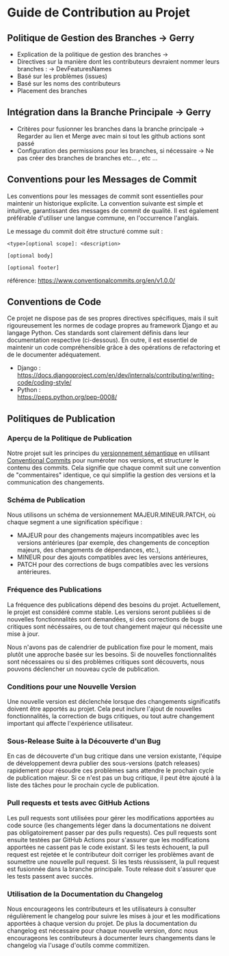 # Guide de Contribution au Projet

## Politique de Gestion des Branches -> Gerry

- Explication de la politique de gestion des branches -> 
- Directives sur la manière dont les contributeurs devraient nommer leurs branches : -> DevFeaturesNames
- Basé sur les problèmes (issues)
- Basé sur les noms des contributeurs
- Placement des branches

## Intégration dans la Branche Principale -> Gerry

- Critères pour fusionner les branches dans la branche principale -> Regarder au lien et Merge avec main si tout les github actions sont passé
- Configuration des permissions pour les branches, si nécessaire -> Ne pas créer des branches de branches etc... , etc ...

## Conventions pour les Messages de Commit
<!-- - Exigences pour les conventions des messages de commit -->

Les conventions pour les messages de commit sont essentielles pour maintenir un historique explicite. La convention suivante est simple et intuitive, garantissant des messages de commit de qualité. Il est également préférable d'utiliser une langue commune, en l'occurrence l'anglais.

Le message du commit doit être structuré comme suit :
```
<type>[optional scope]: <description>

[optional body]

[optional footer]
```

référence: https://www.conventionalcommits.org/en/v1.0.0/

## Conventions de Code
<!-- - Spécifications pour les conventions de code, si spécifiées -->

Ce projet ne dispose pas de ses propres directives spécifiques, mais il suit rigoureusement les normes de codage propres au framework Django et au langage Python. Ces standards sont clairement définis dans leur documentation respective (ci-dessous). En outre, il est essentiel de maintenir un code compréhensible grâce à des opérations de refactoring et de le documenter adéquatement.

- Django :\
https://docs.djangoproject.com/en/dev/internals/contributing/writing-code/coding-style/
- Python :\
https://peps.python.org/pep-0008/

## Politiques de Publication 
### Aperçu de la Politique de Publication

Notre projet suit les principes du [versionnement sémantique](https://semver.org/lang/fr/) en utilisant [Conventional Commits](https://www.conventionalcommits.org/en/v1.0.0/) pour numéroter nos versions, et structurer le contenu des commits. Cela signifie que chaque commit suit une convention de "commentaires" identique, ce qui simplifie la gestion des versions et la communication des changements.

### Schéma de Publication

Nous utilisons un schéma de versionnement MAJEUR.MINEUR.PATCH, où chaque segment a une signification spécifique :
- MAJEUR pour des changements majeurs incompatibles avec les versions antérieures (par exemple, des changements de conception majeurs, des changements de dépendances, etc.),
- MINEUR pour des ajouts compatibles avec les versions antérieures,
- PATCH pour des corrections de bugs compatibles avec les versions antérieures.

### Fréquence des Publications

La fréquence des publications dépend des besoins du projet. Actuellement, le projet est considéré comme stable.
Les versions seront publiées si de nouvelles fonctionnalités sont demandées, si des corrections de bugs critiques sont nécéssaires, ou de tout changement majeur qui nécessite une mise à jour.

Nous n'avons pas de calendrier de publication fixe pour le moment, mais plutôt une approche basée sur les besoins. Si de nouvelles fonctionnalités sont nécessaires ou si des problèmes critiques sont découverts, nous pouvons déclencher un nouveau cycle de publication.

### Conditions pour une Nouvelle Version

Une nouvelle version est déclenchée lorsque des changements significatifs doivent être apportés au projet. Cela peut inclure l'ajout de nouvelles fonctionnalités, la correction de bugs critiques, ou tout autre changement important qui affecte l'expérience utilisateur.

### Sous-Release Suite à la Découverte d'un Bug

En cas de découverte d'un bug critique dans une version existante, l'équipe de développement devra publier des sous-versions (patch releases) rapidement pour résoudre ces problèmes sans attendre le prochain cycle de publication majeur. Si ce n'est pas un bug critique, il peut être ajouté à la liste des tâches pour le prochain cycle de publication.

### Pull requests et tests avec GitHub Actions

Les pull requests sont utilisées pour gérer les modifications apportées au code source (les changements léger dans la documentations ne doivent pas obligatoirement passer par des pulls requests). Ces pull requests sont ensuite testées par GitHub Actions pour s'assurer que les modifications apportées ne cassent pas le code existant. Si les tests échouent, la pull request est rejetée et le contributeur doit corriger les problèmes avant de soumettre une nouvelle pull request. Si les tests réussissent, la pull request est fusionnée dans la branche principale. Toute release doit s'assurer que les tests passent avec succès.

### Utilisation de la Documentation du Changelog

Nous encourageons les contributeurs et les utilisateurs à consulter régulièrement le changelog pour suivre les mises à jour et les modifications apportées à chaque version du projet. De plus la documentation du changelog est nécessaire pour chaque nouvelle version, donc nous encourageons les contributeurs à documenter leurs changements dans le changelog via l'usage d'outils comme commitizen.